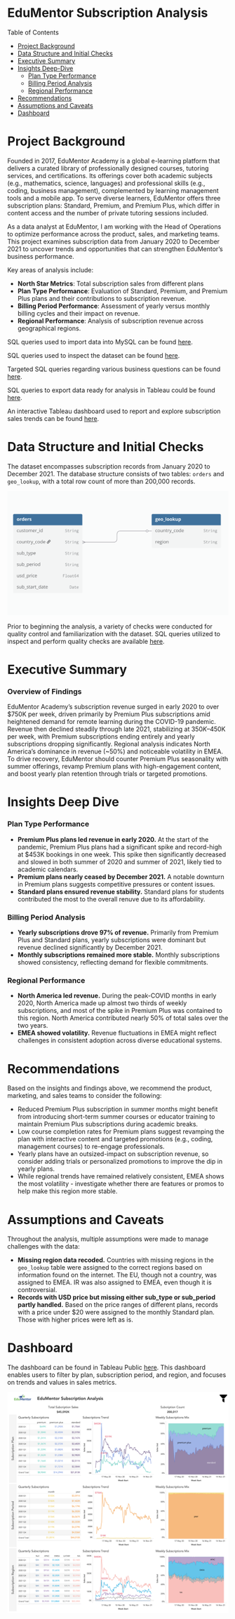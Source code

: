 # EduMentor Subscription Analysis


Table of Contents

- [Project Background](#project-background)
- [Data Structure and Initial Checks](#data-structure-and-initial-checks)
- [Executive Summary](#executive-summary)
- [Insights Deep-Dive](#insights-deep-dive)
    - [Plan Type Performance](#plan-type-performance)
    - [Billing Period Analysis](#billing-period-analysis)
    - [Regional Performance](#regional-performance)
- [Recommendations](#recommendations)
- [Assumptions and Caveats](#assumptions-and-caveats)
- [Dashboard](#dashboard)


# Project Background
Founded in 2017, EduMentor Academy is a global e-learning platform that delivers a curated library of professionally designed courses, tutoring services, and certifications. Its offerings cover both academic subjects (e.g., mathematics, science, languages) and professional skills (e.g., coding, business management), complemented by learning management tools and a mobile app. To serve diverse learners, EduMentor offers three subscription plans: Standard, Premium, and Premium Plus, which differ in content access and the number of private tutoring sessions included.

As a data analyst at EduMentor, I am working with the Head of Operations to optimize performance across the product, sales, and marketing teams. This project examines subscription data from January 2020 to December 2021 to uncover trends and opportunities that can strengthen EduMentor’s business performance.

Key areas of analysis include:
- **North Star Metrics**: Total subscription sales from different plans
- **Plan Type Performance**: Evaluation of Standard, Premium, and Premium Plus plans and their contributions to subscription revenue.
- **Billing Period Performance**: Assessment of yearly versus monthly billing cycles and their impact on revenue.
- **Regional Performance**: Analysis of subscription revenue across geographical regions.

SQL queries used to import data into MySQL can be found [here](https://github.com/hiepnguyenbg/EduMentor-Subscription-Analysis/blob/main/SQL%20queries/Dataset%20Import.sql). 

SQL queries used to inspect the dataset can be found [here](https://github.com/hiepnguyenbg/EduMentor-Subscription-Analysis/blob/main/SQL%20queries/Initial%20Data%20Checks.sql).  

Targeted SQL queries regarding various business questions can be found [here](https://github.com/hiepnguyenbg/EduMentor-Subscription-Analysis/blob/main/SQL%20queries/Targeted%20Business%20Questions.sql).

SQL queries to export data ready for analysis in Tableau could be found [here](https://github.com/hiepnguyenbg/EduMentor-Subscription-Analysis/blob/main/SQL%20queries/Cleaned%20Data%20for%20Analysis.sql).  

An interactive Tableau dashboard used to report and explore subscription sales trends can be found [here](https://public.tableau.com/app/profile/hiepnguyenbg/viz/EduMentor/Dashboard).

# Data Structure and Initial Checks
The dataset encompasses subscription records from January 2020 to December 2021. The database structure consists of two tables: `orders` and `geo_lookup`, with a total row count of more than 200,000 records.

![EduMentor ERD](https://github.com/hiepnguyenbg/EduMentor-Subscription-Analysis/blob/main/SQL%20queries/EduMentor_ERD.png)

Prior to beginning the analysis, a variety of checks were conducted for quality control and familiarization with the dataset. SQL queries utilized to inspect and perform quality checks are available [here](https://github.com/hiepnguyenbg/EduMentor-Subscription-Analysis/blob/main/SQL%20queries/Initial%20Data%20Checks.sql).

# Executive Summary
### Overview of Findings
EduMentor Academy’s subscription revenue surged in early 2020 to over $750K per week, driven primarily by Premium Plus subscriptions amid heightened demand for remote learning during the COVID-19 pandemic. Revenue then declined steadily through late 2021, stabilizing at $350K–$450K per week, with Premium subscriptions ending entirely and yearly subscriptions dropping significantly. Regional analysis indicates North America’s dominance in revenue (~50%) and noticeable volatility in EMEA. To drive recovery, EduMentor should counter Premium Plus seasonality with summer offerings, revamp Premium plans with high-engagement content, and boost yearly plan retention through trials or targeted promotions.


# Insights Deep Dive
### Plan Type Performance
- **Premium Plus plans led revenue in early 2020.** At the start of the pandemic, Premium Plus plans had a significant spike and record-high at $453K bookings in one week. This spike then significantly decreased and slowed in both summer of 2020 and summer of 2021, likely tied to academic calendars.
- **Premium plans nearly ceased by December 2021.** A notable downturn in Premium plans suggests competitive pressures or content issues.
- **Standard plans ensured revenue stability.** Standard plans for students contributed the most to the overall renuve due to its affordability.


### Billing Period Analysis
- **Yearly subscriptions drove 97% of revenue.** Primarily from Premium Plus and Standard plans, yearly subscriptions were dominant but revenue declined significantly by December 2021.
- **Monthly subscriptions remained more stable.** Monthly subscriptions showed consistency, reflecting demand for flexible commitments.


### Regional Performance
- **North America led revenue.** During the peak-COVID months in early 2020, North America made up almost two thirds of weekly subscriptions, and most of the spike in Premium Plus was contained to this region. North America contributed nearly 50% of total sales over the two years.
- **EMEA showed volatility.** Revenue fluctuations in EMEA might reflect challenges in consistent adoption across diverse educational systems.


# Recommendations
Based on the insights and findings above, we recommend the product, marketing, and sales teams to consider the following:
- Reduced Premium Plus subscription in summer months might benefit from introducing short-term summer courses or educator training to maintain Premium Plus subscriptions during academic breaks.
- Low course completion rates for Premium plans suggest revamping the plan with interactive content and targeted promotions (e.g., coding, management courses) to re-engage professionals.
- Yearly plans have an outsized-impact on subscription revenue, so consider adding trials or personalized promotions to improve the dip in yearly plans.
- While regional trends have remained relatively consistent, EMEA shows the most volatility - investigate whether there are features or promos to help make this region more stable. 


# Assumptions and Caveats
Throughout the analysis, multiple assumptions were made to manage challenges with the data:
- **Missing region data recoded.** Countries with missing regions in the `geo_lookup` table were assigned to the correct regions based on information found on the internet. The EU, though not a country, was assigned to EMEA. IR was also assigned to EMEA, even though it is controversial.
- **Records with USD price but missing either sub_type or sub_period partly handled.** Based on the price ranges of different plans, records with a price under $20 were assigned to the monthly Standard plan. Those with higher prices were left as is.

# Dashboard
The dashboard can be found in Tableau Public [here](https://public.tableau.com/app/profile/hiepnguyenbg/viz/EduMentor/Dashboard). This dashboard enables users to filter by plan, subscription period, and region, and focuses on trends and values in sales metrics.

<img width="812" alt="image" src="https://github.com/hiepnguyenbg/EduMentor-Subscription-Analysis/blob/main/SQL%20queries/EduMentor%20Dashboard.png">
